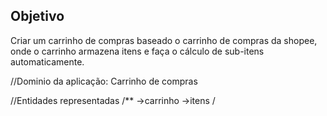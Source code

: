 ## Objetivo

Criar um carrinho de compras baseado o carrinho de compras da shopee, onde o
carrinho armazena itens e faça o cálculo de sub-itens automaticamente.


//Dominio da aplicação: Carrinho de compras

//Entidades representadas
/**
    ->carrinho
    ->itens
/